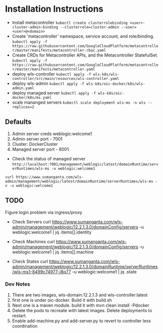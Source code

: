 # Installation Instructions
* Install metacontroller
`kubectl create clusterrolebinding <user>-cluster-admin-binding --clusterrole=cluster-admin --user=<user>@<domain>`
* Create 'metacontroller' namespace, service account, and role/binding.
`kubectl apply -f https://raw.githubusercontent.com/GoogleCloudPlatform/metacontroller/master/manifests/metacontroller-rbac.yaml`
* Create CRDs for Metacontroller APIs, and the Metacontroller StatefulSet.
`kubectl apply -f https://raw.githubusercontent.com/GoogleCloudPlatform/metacontroller/master/manifests/metacontroller.yaml`
* deploy wls-controller
`kubectl apply -f wls-k8s/wls-controller/src/main/resources/wls-controller.yaml`
* deploy wls-admin
`kubectl apply -f wls-k8s/oic-docker/k8s/wls-admin.yaml`
* deploy managed server
`kubectl apply -f wls-k8s/oic-docker/k8s/ms.yaml`
* scale mananged servers
`kubectl scale deployment wls-ms -n wls --replicas=2`

## Defaults
1. Admin server creds weblogic:welcome1
2. Admin server port - 7001
3. Cluster: DockerCluster
4. Managed server port - 8001

* Check the status of managed server
`http://localhost:7001/management/weblogic/latest/domainRuntime/serverRuntimes/wls-ms -u weblogic:welcome1`

`curl https://www.sumanganta.com/wls-admin/management/weblogic/latest/domainRuntime/serverRuntimes/wls-ms -v -u weblogic:welcome1`

## TODO
Figure login problem via ingress/proxy

* Check Servers
curl https://www.sumanganta.com/wls-admin/management/weblogic/12.2.1.3.0/domainConfig/servers -u weblogic:welcome1 | jq .items[].identity

* Check Machines
curl https://www.sumanganta.com/wls-admin/management/weblogic/12.2.1.3.0/domainConfig/servers -u weblogic:welcome1 | jq .items[].machine

* Check States
curl https://www.sumanganta.com/wls-admin/management/weblogic/12.2.1.3.0/domainRuntime/serverRuntimes/wls-ms1-8499c74977-j8q77 -u weblogic:welcome1 | jq .state

### Dev Notes
1. There are two images, wls-domain:12.2.1.3 and wls-controller:latest
2. first one is under oic-docker. Build it with build.sh
3. Next one is a maven module. build it with mvn clean install -Pdocker
4. Delete the pods to recreate with latest images. Delete deployments to restart.
5. Enable add-machine.py and add-server.py to revert to controller less coordination
